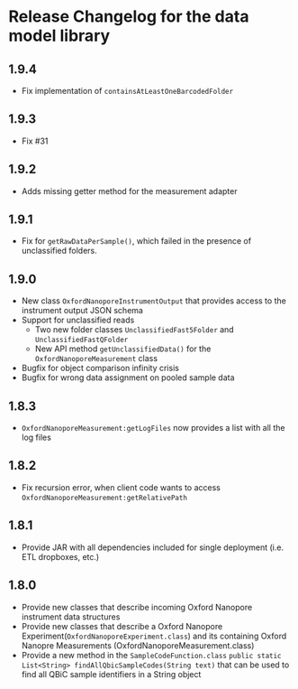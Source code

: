 # Release Changelog for the data model library

## 1.9.4

* Fix implementation of `containsAtLeastOneBarcodedFolder`

## 1.9.3

* Fix #31

## 1.9.2

* Adds missing getter method for the measurement adapter

## 1.9.1

* Fix for `getRawDataPerSample()`, which failed in the presence of unclassified folders.

## 1.9.0

* New class `OxfordNanoporeInstrumentOutput` that provides access to the instrument output JSON schema
* Support for unclassified reads
  * Two new folder classes `UnclassifiedFast5Folder` and `UnclassifiedFastQFolder`
  * New API method `getUnclassifiedData()` for the `OxfordNanoporeMeasurement` class
* Bugfix for object comparison infinity crisis
* Bugfix for wrong data assignment on pooled sample data

## 1.8.3

* `OxfordNanoporeMeasurement:getLogFiles` now provides a list with all the log files

## 1.8.2

* Fix recursion error, when client code wants to access `OxfordNanoporeMeasurement:getRelativePath`

##  1.8.1

* Provide JAR with all dependencies included for single deployment (i.e. ETL dropboxes, etc.)

## 1.8.0

* Provide new classes that describe incoming Oxford Nanopore instrument data structures
* Provide new classes that describe a Oxford Nanopore Experiment(`OxfordNanoporeExperiment.class`) and its containing Oxford Nanopre Measurements (OxfordNanoporeMeasurement.class)
* Provide a new method in the `SampleCodeFunction.class` `public static List<String> findAllQbicSampleCodes(String text)` that can be used to find all QBiC sample identifiers in a String object 
